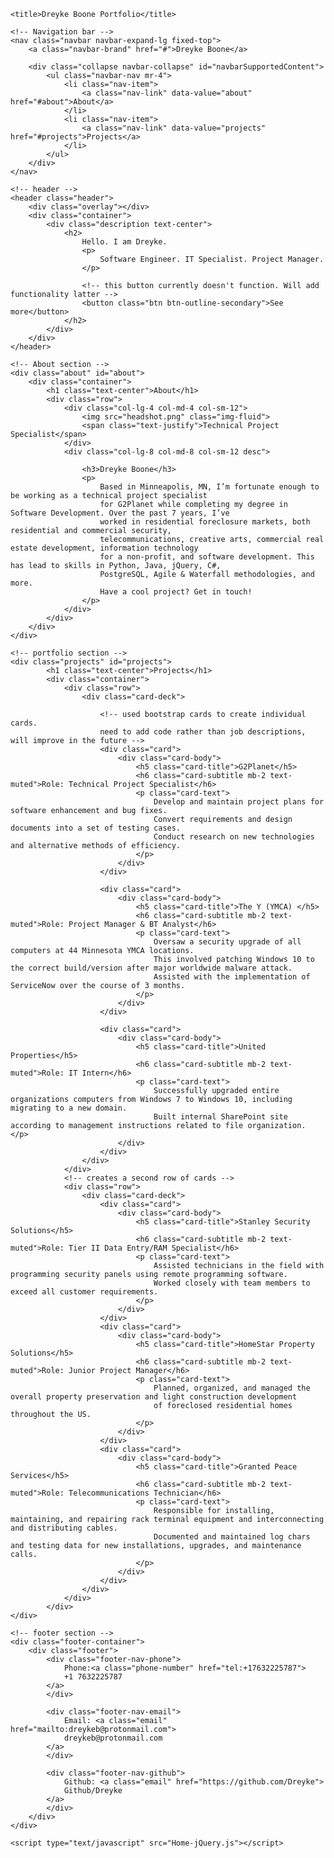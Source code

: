 <!DOCTYPE html>
<html lang="en">
<head>
    <meta charset="UTF-8">
    <script src="https://ajax.googleapis.com/ajax/libs/jquery/3.3.1/jquery.min.js"></script>
    <link rel="stylesheet" href="https://maxcdn.bootstrapcdn.com/bootstrap/4.0.0/css/bootstrap.min.css"
          integrity="sha384-Gn5384xqQ1aoWXA+058RXPxPg6fy4IWvTNh0E263XmFcJlSAwiGgFAW/dAiS6JXm" crossorigin="anonymous">
    <script src="https://code.jquery.com/jquery-3.2.1.slim.min.js"
            integrity="sha384-KJ3o2DKtIkvYIK3UENzmM7KCkRr/rE9/Qpg6aAZGJwFDMVNA/GpGFF93hXpG5KkN" crossorigin="anonymous"></script>
    <script src="https://cdnjs.cloudflare.com/ajax/libs/popper.js/1.12.3/umd/popper.min.js"
            integrity="sha384-vFJXuSJphROIrBnz7yo7oB41mKfc8JzQZiCq4NCceLEaO4IHwicKwpJf9c9IpFgh" crossorigin="anonymous"></script>
    <script src="https://maxcdn.bootstrapcdn.com/bootstrap/4.0.0-beta.2/js/bootstrap.min.js"
            integrity="sha384-alpBpkh1PFOepccYVYDB4do5UnbKysX5WZXm3XxPqe5iKTfUKjNkCk9SaVuEZflJ" crossorigin="anonymous"></script>
    <link rel="stylesheet" type="text/css" href="Home-Styling.css"/>
    <link href="https://fonts.googleapis.com/css?family=Poppins:200,300,400" rel="stylesheet">


    <title>Dreyke Boone Portfolio</title>
</head>
<body>

    <!-- Navigation bar -->
    <nav class="navbar navbar-expand-lg fixed-top">
        <a class="navbar-brand" href="#">Dreyke Boone</a>

        <div class="collapse navbar-collapse" id="navbarSupportedContent">
            <ul class="navbar-nav mr-4">
                <li class="nav-item">
                    <a class="nav-link" data-value="about" href="#about">About</a>
                </li>
                <li class="nav-item">
                    <a class="nav-link" data-value="projects" href="#projects">Projects</a>
                </li>
            </ul>
        </div>
    </nav>

    <!-- header -->
    <header class="header">
        <div class="overlay"></div>
        <div class="container">
            <div class="description text-center">
                <h2>
                    Hello. I am Dreyke.
                    <p>
                        Software Engineer. IT Specialist. Project Manager.
                    </p>

                    <!-- this button currently doesn't function. Will add functionality latter -->
                    <button class="btn btn-outline-secondary">See more</button>
                </h2>
            </div>
        </div>
    </header>

    <!-- About section -->
    <div class="about" id="about">
        <div class="container">
            <h1 class="text-center">About</h1>
            <div class="row">
                <div class="col-lg-4 col-md-4 col-sm-12">
                    <img src="headshot.png" class="img-fluid">
                    <span class="text-justify">Technical Project Specialist</span>
                </div>
                <div class="col-lg-8 col-md-8 col-sm-12 desc">

                    <h3>Dreyke Boone</h3>
                    <p>
                        Based in Minneapolis, MN, I’m fortunate enough to be working as a technical project specialist
                        for G2Planet while completing my degree in Software Development. Over the past 7 years, I’ve
                        worked in residential foreclosure markets, both residential and commercial security,
                        telecommunications, creative arts, commercial real estate development, information technology
                        for a non-profit, and software development. This has lead to skills in Python, Java, jQuery, C#,
                        PostgreSQL, Agile & Waterfall methodologies, and more.
                        Have a cool project? Get in touch!
                    </p>
                </div>
            </div>
        </div>
    </div>

    <!-- portfolio section -->
    <div class="projects" id="projects">
            <h1 class="text-center">Projects</h1>
            <div class="container">
                <div class="row">
                    <div class="card-deck">

                        <!-- used bootstrap cards to create individual cards.
                        need to add code rather than job descriptions, will improve in the future -->
                        <div class="card">
                            <div class="card-body">
                                <h5 class="card-title">G2Planet</h5>
                                <h6 class="card-subtitle mb-2 text-muted">Role: Technical Project Specialist</h6>
                                <p class="card-text">
                                    Develop and maintain project plans for software enhancement and bug fixes.
                                    Convert requirements and design documents into a set of testing cases.
                                    Conduct research on new technologies and alternative methods of efficiency.
                                </p>
                            </div>
                        </div>

                        <div class="card">
                            <div class="card-body">
                                <h5 class="card-title">The Y (YMCA) </h5>
                                <h6 class="card-subtitle mb-2 text-muted">Role: Project Manager & BT Analyst</h6>
                                <p class="card-text">
                                    Oversaw a security upgrade of all computers at 44 Minnesota YMCA locations.
                                    This involved patching Windows 10 to the correct build/version after major worldwide malware attack.
                                    Assisted with the implementation of ServiceNow over the course of 3 months.
                                </p>
                            </div>
                        </div>

                        <div class="card">
                            <div class="card-body">
                                <h5 class="card-title">United Properties</h5>
                                <h6 class="card-subtitle mb-2 text-muted">Role: IT Intern</h6>
                                <p class="card-text">
                                    Successfully upgraded entire organizations computers from Windows 7 to Windows 10, including migrating to a new domain.
                                    Built internal SharePoint site according to management instructions related to file organization. </p>
                            </div>
                        </div>
                    </div>
                </div>
                <!-- creates a second row of cards -->
                <div class="row">
                    <div class="card-deck">
                        <div class="card">
                            <div class="card-body">
                                <h5 class="card-title">Stanley Security Solutions</h5>
                                <h6 class="card-subtitle mb-2 text-muted">Role: Tier II Data Entry/RAM Specialist</h6>
                                <p class="card-text">
                                    Assisted technicians in the field with programming security panels using remote programming software.
                                    Worked closely with team members to exceed all customer requirements.
                                </p>
                            </div>
                        </div>
                        <div class="card">
                            <div class="card-body">
                                <h5 class="card-title">HomeStar Property Solutions</h5>
                                <h6 class="card-subtitle mb-2 text-muted">Role: Junior Project Manager</h6>
                                <p class="card-text">
                                    Planned, organized, and managed the overall property preservation and light construction development
                                    of foreclosed residential homes throughout the US.
                                </p>
                            </div>
                        </div>
                        <div class="card">
                            <div class="card-body">
                                <h5 class="card-title">Granted Peace Services</h5>
                                <h6 class="card-subtitle mb-2 text-muted">Role: Telecommunications Technician</h6>
                                <p class="card-text">
                                    Responsible for installing, maintaining, and repairing rack terminal equipment and interconnecting and distributing cables.
                                    Documented and maintained log chars and testing data for new installations, upgrades, and maintenance calls.
                                </p>
                            </div>
                        </div>
                    </div>
                </div>
            </div>
    </div>

    <!-- footer section -->
    <div class="footer-container">
        <div class="footer">
            <div class="footer-nav-phone">
                Phone:<a class="phone-number" href="tel:+17632225787">
                +1 7632225787
            </a>
            </div>

            <div class="footer-nav-email">
                Email: <a class="email" href="mailto:dreykeb@protonmail.com">
                dreykeb@protonmail.com
            </a>
            </div>

            <div class="footer-nav-github">
                Github: <a class="email" href="https://github.com/Dreyke">
                Github/Dreyke
            </a>
            </div>
        </div>
    </div>

    <script type="text/javascript" src="Home-jQuery.js"></script>
</body>
</html>

